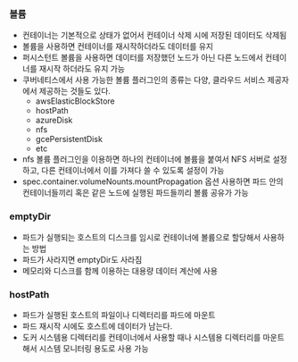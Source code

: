 ### 볼륨
- 컨테이너는 기본적으로 상태가 없어서 컨테이너 삭제 시에 저장된 데이터도 삭제됨
- 볼륨을 사용하면 컨테이너를 재시작하더라도 데이터를 유지
- 퍼시스턴트 볼륨을 사용하면 데이터를 저장했던 노드가 아닌 다른 노드에서 컨테이너를 재시작 하더라도 유지 가능
- 쿠버네티스에서 사용 가능한 볼륨 플러그인의 종류는 다양, 클라우드 서비스 제공자에서 제공하는 것들도 있다.
  - awsElasticBlockStore
  - hostPath
  - azureDisk
  - nfs
  - gcePersistentDisk
  - etc
- nfs 볼륨 플러그인을 이용하면 하나의 컨테이너에 볼륨을 붙여서 NFS 서버로 설정하고, 다른 컨테이너에서 이를 가져다 쓸 수 있도록 설정이 가능
- spec.container.volumeNounts.mountPropagation 옵션 사용하면 파드 안의 컨테이너들끼리 혹은 같은 노드에 실행된 파드들끼리 볼륨 공유가 가능

### emptyDir
- 파드가 실행되는 호스트의 디스크를 임시로 컨테이너에 볼륨으로 할당해서 사용하는 방법
- 파드가 사라지면 emptyDir도 사라짐
- 메모리와 디스크를 함께 이용하는 대용량 데이터 계산에 사용

### hostPath
- 파드가 실행된 호스트의 파일이나 디렉터리를 파드에 마운트
- 파드 재시작 시에도 호스트에 데이터가 남는다.
- 도커 시스템용 디렉터리를 컨테이너에서 사용할 때나 시스템용 디렉터리를 마운트해서 시스템 모니터링 용도로 사용 가능
